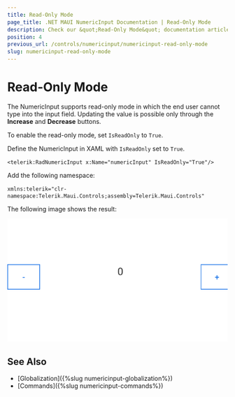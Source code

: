 ```yaml
---
title: Read-Only Mode
page_title: .NET MAUI NumericInput Documentation | Read-Only Mode
description: Check our &quot;Read-Only Mode&quot; documentation article for Telerik NumericInput for .NET MAUI
position: 4
previous_url: /controls/numericinput/numericinput-read-only-mode
slug: numericinput-read-only-mode
---
```


# Read-Only Mode

The NumericInput supports read-only mode in which the end user cannot type into the input field. Updating the value is possible only through the **Increase** and **Decrease** buttons.

To enable the read-only mode, set `IsReadOnly` to `True`.

Define the NumericInput in XAML with `IsReadOnly` set to `True`.

```XAML
<telerik:RadNumericInput x:Name="numericInput" IsReadOnly="True"/>
```

Add the following namespace:

```XAML
xmlns:telerik="clr-namespace:Telerik.Maui.Controls;assembly=Telerik.Maui.Controls"
```

The following image shows the result:

![NumericInput Read-Only mode](images/numericinput-read-only-mode.png)

## See Also

- [Globalization]({%slug numericinput-globalization%})
- [Commands]({%slug numericinput-commands%})
